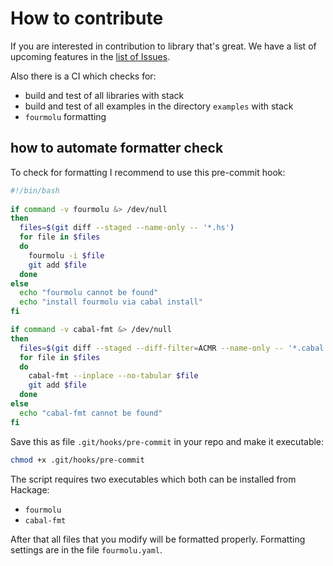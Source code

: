 # How to contribute

If you are interested in contribution to library that's great.
We have a list of upcoming features in the [list of Issues](https://github.com/anton-k/mig/issues).

Also there is a CI which checks for:

* build and test of all libraries with stack
* build and test of all examples in the directory `examples` with stack
* `fourmolu` formatting

## how to automate formatter check

To check for formatting I recommend to use this pre-commit hook:

```bash
#!/bin/bash
 
if command -v fourmolu &> /dev/null
then
  files=$(git diff --staged --name-only -- '*.hs')
  for file in $files
  do
    fourmolu -i $file
    git add $file
  done
else
  echo "fourmolu cannot be found"
  echo "install fourmolu via cabal install"
fi

if command -v cabal-fmt &> /dev/null
then
  files=$(git diff --staged --diff-filter=ACMR --name-only -- '*.cabal')
  for file in $files
  do
    cabal-fmt --inplace --no-tabular $file
    git add $file
  done
else
  echo "cabal-fmt cannot be found"
fi
```

Save this as file `.git/hooks/pre-commit` in your repo
and make it executable:

```sh
chmod +x .git/hooks/pre-commit
```

The script requires two executables which both can be installed from Hackage:

* `fourmolu`
* `cabal-fmt`

After that all files that you modify will be formatted properly.
Formatting settings are in the file `fourmolu.yaml`.

